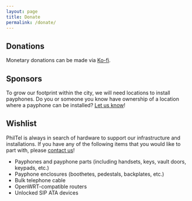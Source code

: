 ```yaml
---
layout: page
title: Donate
permalink: /donate/
---
```

## Donations

Monetary donations can be made via [Ko-fi](https://ko-fi.com/philtel).

## Sponsors

To grow our footprint within the city, we will need locations to install payphones. Do you or someone you know have ownership of a location where a payphone can be installed? [Let us know](../contact)!

## Wishlist

PhilTel is always in search of hardware to support our infrastructure and installations. If you have any of the following items that you would like to part with, please [contact us](../contact)!

* Payphones and payphone parts (including handsets, keys, vault doors, keypads, etc.)
* Payphone enclosures (boothetes, pedestals, backplates, etc.)
* Bulk telephone cable
* OpenWRT-compatible routers
* Unlocked SIP ATA devices



